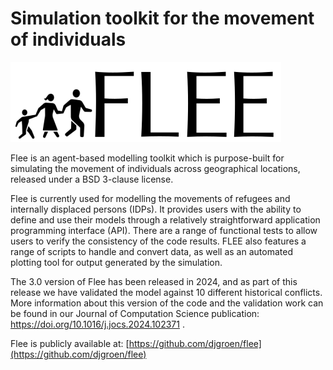 
# **Simulation toolkit for the movement of individuals**

![image](images/flee.png)

Flee is an agent-based modelling toolkit which is purpose-built for simulating the movement of individuals across geographical locations, released under a BSD 3-clause license.

Flee is currently used for modelling the movements of refugees and internally displaced persons (IDPs). It provides users with the ability to define and use their models through a relatively straightforward application programming interface (API). There are a range of functional tests to allow users to verify the consistency of the code results. FLEE also features a range of scripts to handle and convert data, as well as an automated plotting tool for output generated by the simulation.

The 3.0 version of Flee has been released in 2024, and as part of this release we have validated the model against 10 different historical conflicts. More information about this version of the code and the validation work can be found in our Journal of Computation Science publication: https://doi.org/10.1016/j.jocs.2024.102371 .

Flee is publicly available at: [https://github.com/djgroen/flee](https://github.com/djgroen/flee)  

